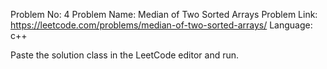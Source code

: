 Problem No: 4
Problem Name: Median of Two Sorted Arrays
Problem Link: https://leetcode.com/problems/median-of-two-sorted-arrays/
Language: c++

Paste the solution class in the LeetCode editor and run.